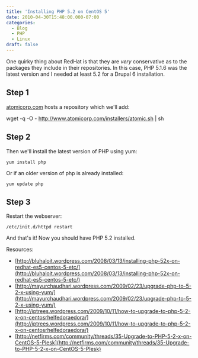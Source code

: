 ```yaml
---
title: 'Installing PHP 5.2 on CentOS 5'
date: 2010-04-30T15:48:00.000-07:00
categories:
  - Blog
  - PHP
  - Linux
draft: false
---
```


One quirky thing about RedHat is that they are _very_ conservative as to the packages they include in their repositories. In this case, PHP 5.1.6 was the latest version and I needed at least 5.2 for a Drupal 6 installation.

Step 1
------

[atomicorp.com](http://atomicorp.com/) hosts a repository which we'll add:  

wget -q -O - http://www.atomicorp.com/installers/atomic.sh | sh

Step 2
------

Then we'll install the latest version of PHP using yum:  

```
yum install php
```

Or if an older version of php is already installed:  

```
yum update php
```

Step 3
------

Restart the webserver:  

```
/etc/init.d/httpd restart
```
  
And that's it! Now you should have PHP 5.2 installed.  
  
Resources:  

*   [http://bluhaloit.wordpress.com/2008/03/13/installing-php-52x-on-redhat-es5-centos-5-etc/](http://bluhaloit.wordpress.com/2008/03/13/installing-php-52x-on-redhat-es5-centos-5-etc/)
*   [http://mayurchaudhari.wordpress.com/2009/02/23/upgrade-php-to-5-2-x-using-yum/](http://mayurchaudhari.wordpress.com/2009/02/23/upgrade-php-to-5-2-x-using-yum/)
*   [http://iptrees.wordpress.com/2009/10/11/how-to-upgrade-to-php-5-2-x-on-centosrhelfedoraedora/](http://iptrees.wordpress.com/2009/10/11/how-to-upgrade-to-php-5-2-x-on-centosrhelfedoraedora/)
*   [http://netfirms.com/community/threads/35-Upgrade-to-PHP-5-2-x-on-CentOS-5-Plesk](http://netfirms.com/community/threads/35-Upgrade-to-PHP-5-2-x-on-CentOS-5-Plesk)
